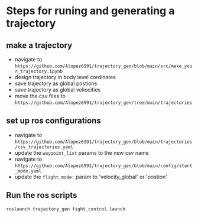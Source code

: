 # Steps for runing and generating a trajectory

## make a trajectory
* navigate to ``https://github.com/Alopez6991/trajectory_gen/blob/main/src/make_your_trajectory.ipynb``
* design trajectory in body level cordinates
* save trajectory as global postions
* save trajectory as global veliocities
* move the csv files to ``https://github.com/Alopez6991/trajectory_gen/tree/main/trajectories``

## set up ros configurations
* navigate to ``https://github.com/Alopez6991/trajectory_gen/blob/main/trajectories/csv_trajectories.yaml``
* update the ``waypoint_list`` params to the new csv name
* navigate to ``https://github.com/Alopez6991/trajectory_gen/blob/main/config/start_mode.yaml``
* update the ``flight_mode:`` param to 'velocity_global' or 'postion'

## Run the ros scripts
``roslaunch trajectory_gen fight_control.launch``
